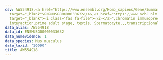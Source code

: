 ```yaml
---
csv: AW554918,<a href="https://www.ensembl.org/Homo_sapiens/Gene/Summary?db=core;g=ENSMUSG00000033632"
  target="_blank">ENSMUSG00000033632</a>,<a href="https://www.ncbi.nlm.nih.gov/pubmed/25450459"
  target="_blank"><i class="fas fa-file"></i></a>",chromatin immunoprecipitation assay,direct
  interaction,prime adult stage, testis, Spermatocyte,,,transcriptional regulation,
data_alias: AW554918
data_id: ENSMUSG00000033632
data_numevidence: 1
data_species: Mus musculus
data_taxid: '10090'
title: AW554918
---
```

